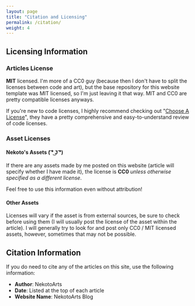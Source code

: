 ```yaml
---
layout: page
title: "Citation and Licensing"
permalink: /citation/
weight: 4
---
```


## Licensing Information

### Articles License

**MIT** licensed. I'm more of a CC0 guy (because then I don't have to split the licenses between code and art), but the base repository for this website template was MIT licensed, so I'm just leaving it that way. MIT and CC0 are pretty compatible licenses anyways.

If you're new to code licenses, I highly recommend checking out "[Choose A License](https://choosealicense.com/licenses/)", they have a pretty comprehensive and easy-to-understand review of code licenses.

### Asset Licenses

#### Nekoto's Assets ( ͡° ͜ʖ ͡°)

If there are any assets made by me posted on this website (article will specify whether I have made it), the license is **CC0** _unless otherwise specified as a different license_.

Feel free to use this information even without attribution!

#### Other Assets

Licenses will vary if the asset is from external sources, be sure to check before using them (I will usually post the license of the asset within the article). I will generally try to look for and post only CC0 / MIT licensed assets, however, sometimes that may not be possible.

## Citation Information

If you do need to cite any of the articles on this site, use the following information:

-   **Author**: NekotoArts
-   **Date**: Listed at the top of each article
-   **Website Name**: NekotoArts Blog
